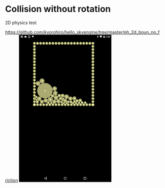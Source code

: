 # Collision without rotation
2D physics test

https://github.com/kyorohiro/hello_skyengine/tree/master/ph_2d_boun_no_friction
![](screen.png)

```


```
